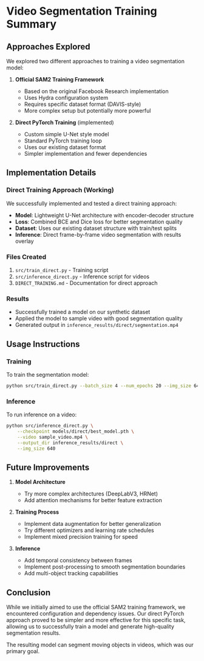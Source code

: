 # Video Segmentation Training Summary

## Approaches Explored

We explored two different approaches to training a video segmentation model:

1. **Official SAM2 Training Framework**
   - Based on the original Facebook Research implementation
   - Uses Hydra configuration system
   - Requires specific dataset format (DAVIS-style)
   - More complex setup but potentially more powerful

2. **Direct PyTorch Training** (implemented)
   - Custom simple U-Net style model
   - Standard PyTorch training loop
   - Uses our existing dataset format
   - Simpler implementation and fewer dependencies

## Implementation Details

### Direct Training Approach (Working)

We successfully implemented and tested a direct training approach:

- **Model**: Lightweight U-Net architecture with encoder-decoder structure
- **Loss**: Combined BCE and Dice loss for better segmentation quality
- **Dataset**: Uses our existing dataset structure with train/test splits
- **Inference**: Direct frame-by-frame video segmentation with results overlay

### Files Created

1. `src/train_direct.py` - Training script
2. `src/inference_direct.py` - Inference script for videos
3. `DIRECT_TRAINING.md` - Documentation for direct approach

### Results

- Successfully trained a model on our synthetic dataset
- Applied the model to sample video with good segmentation quality
- Generated output in `inference_results/direct/segmentation.mp4`

## Usage Instructions

### Training

To train the segmentation model:

```bash
python src/train_direct.py --batch_size 4 --num_epochs 20 --img_size 640
```

### Inference

To run inference on a video:

```bash
python src/inference_direct.py \
    --checkpoint models/direct/best_model.pth \
    --video sample_video.mp4 \
    --output_dir inference_results/direct \
    --img_size 640
```

## Future Improvements

1. **Model Architecture**
   - Try more complex architectures (DeepLabV3, HRNet)
   - Add attention mechanisms for better feature extraction

2. **Training Process**
   - Implement data augmentation for better generalization
   - Try different optimizers and learning rate schedules
   - Implement mixed precision training for speed

3. **Inference**
   - Add temporal consistency between frames
   - Implement post-processing to smooth segmentation boundaries
   - Add multi-object tracking capabilities

## Conclusion

While we initially aimed to use the official SAM2 training framework, we encountered configuration and dependency issues. Our direct PyTorch approach proved to be simpler and more effective for this specific task, allowing us to successfully train a model and generate high-quality segmentation results.

The resulting model can segment moving objects in videos, which was our primary goal. 
